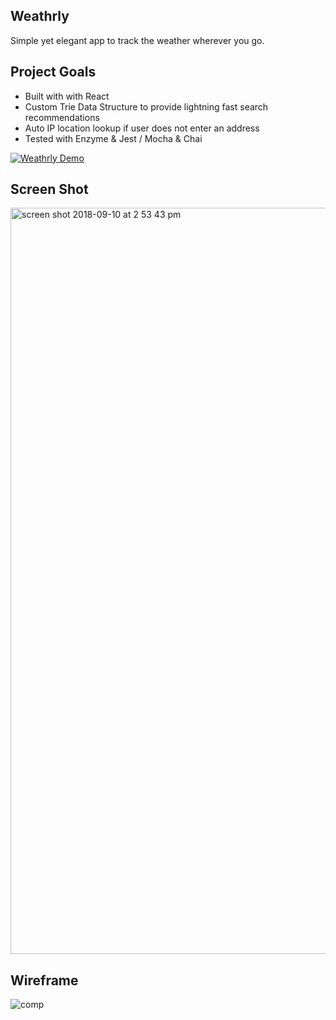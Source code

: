 ## Weathrly
Simple yet elegant app to track the weather wherever you go.


## Project Goals
* Built with with React
* Custom Trie Data Structure to provide lightning fast search recommendations
* Auto IP location lookup if user does not enter an address
* Tested with Enzyme & Jest / Mocha & Chai


[![Weathrly Demo](https://img.youtube.com/vi/3pmFzPAUyQw/0.jpg)](https://www.youtube.com/watch?v=3pmFzPAUyQw)


## Screen Shot
<img width="1194" alt="screen shot 2018-09-10 at 2 53 43 pm" src="https://user-images.githubusercontent.com/15576280/45498058-84dd1b00-b736-11e8-8f14-afcb3950d97f.png">


## Wireframe
![comp](https://user-images.githubusercontent.com/15576280/45498017-69721000-b736-11e8-87c3-0e55e3572a43.jpg)
